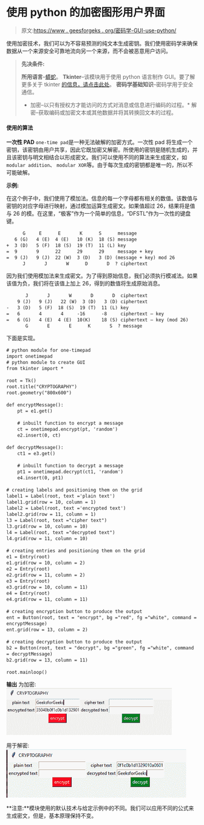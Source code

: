 # 使用 python 的加密图形用户界面

> 原文:[https://www . geesforgeks . org/密码学-GUI-use-python/](https://www.geeksforgeeks.org/cryptography-gui-using-python/)

使用加密技术，我们可以为不容易预测的纯文本生成密钥。我们使用密码学来确保数据从一个来源安全可靠地流向另一个来源，而不会被恶意用户访问。

> **先决条件:**
> 
> **所用语言**–[蟒蛇](https://www.geeksforgeeks.org/python-programming-language/)。
> **Tkinter**–该模块用于使用 python 语言制作 GUI。要了解更多关于 tkinter [的信息，请点击此处](https://www.geeksforgeeks.org/python-gui-tkinter/)。
> **密码学基础知识**–密码学用于安全通信。
> 
> *   加密–以只有授权方才能访问的方式对消息或信息进行编码的过程。*   解密–获取编码或加密文本或其他数据并将其转换回文本的过程。

#### 使用的算法

**一次性 PAD**
`one-time pad`是一种无法破解的加密方式。一次性 pad 将生成一个密钥，该密钥由用户共享，因此它既加密又解密。所使用的密钥是随机生成的，并且该密钥与明文相结合以形成密文。我们可以使用不同的算法来生成密文，如`modular addition`、 `modular XOR`等。由于每次生成的密钥都是唯一的，所以不可能破解。

**示例:**

在这个例子中，我们使用了模加法。信息的每一个字母都有相关的数值。该数值与密钥的对应字母进行映射，通过模加运算生成密文。如果值超过 26，结果将是值与 26 的模。在这里，“极客”作为一个简单的信息，“DFSTL”作为一次性的键盘键。

```
      G     E      E       K      S      message
   6 (G)   4 (E)  4 (E)   10 (K)  18 (S) message
+  3 (D)   5 (F)  18 (S)  19 (T)  11 (L) key
=  9       9      22      29      29     message + key
=  9 (J)   9 (J)  22 (W)  3 (D)   3 (D) (message + key) mod 26
      J       J       W      D       D  ? ciphertext

```

因为我们使用模加法来生成密文。为了得到原始信息，我们必须执行模减法。如果该值为负，我们将在该值上加上 26，得到的数值将生成原始消息。

```
       J       J       W       D       D  ciphertext
    9 (J)   9 (J)   22 (W)  3 (D)   3 (D) ciphertext
-   3 (D)   5 (F)  18 (S)  19 (T)  11 (L) key
=   6       4       4     -16      -8     ciphertext – key
=   6 (G)   4 (E)  4 (E)  10(K)    18 (S) ciphertext – key (mod 26)
       G       E       E      K       S  ? message

```

下面是实现。

```
# python module for one-timepad
import onetimepad   
# python module to create GUI        
from tkinter import * 

root = Tk()
root.title("CRYPTOGRAPHY")
root.geometry("800x600")

def encryptMessage():                      
    pt = e1.get()

    # inbuilt function to encrypt a message
    ct = onetimepad.encrypt(pt, 'random')
    e2.insert(0, ct)

def decryptMessage():                     
    ct1 = e3.get()

    # inbuilt function to decrypt a message
    pt1 = onetimepad.decrypt(ct1, 'random')
    e4.insert(0, pt1)

# creating labels and positioning them on the grid
label1 = Label(root, text ='plain text')               
label1.grid(row = 10, column = 1)
label2 = Label(root, text ='encrypted text')
label2.grid(row = 11, column = 1)
l3 = Label(root, text ="cipher text")
l3.grid(row = 10, column = 10)
l4 = Label(root, text ="decrypted text")
l4.grid(row = 11, column = 10)

# creating entries and positioning them on the grid
e1 = Entry(root)
e1.grid(row = 10, column = 2)
e2 = Entry(root)
e2.grid(row = 11, column = 2)
e3 = Entry(root)
e3.grid(row = 10, column = 11)
e4 = Entry(root)
e4.grid(row = 11, column = 11)

# creating encryption button to produce the output
ent = Button(root, text = "encrypt", bg ="red", fg ="white", command = encryptMessage)
ent.grid(row = 13, column = 2)

# creating decryption button to produce the output
b2 = Button(root, text = "decrypt", bg ="green", fg ="white", command = decryptMessage)
b2.grid(row = 13, column = 11)

root.mainloop()
```

**输出**
为加密:
![python-encryption](img/0f3a1c250d9a31534793ca5a4b7722e6.png)

用于解密:
![python-decryption](img/0e0df414ec7ce759d14928171be43fbd.png)

**注意:**模块使用的默认技术与给定示例中的不同。我们可以应用不同的公式来生成密文，但是，基本原理保持不变。